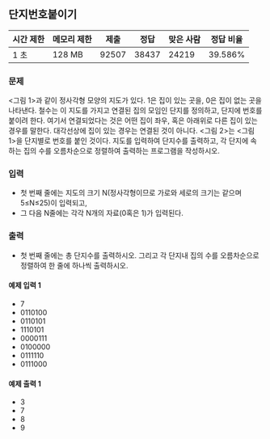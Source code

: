 ## 단지번호붙이기
 
|시간 제한|	메모리 제한|	제출|	정답|	맞은 사람|	정답 비율|
|---|---|---|---|---|---|
|1 초|	128 MB|	92507|	38437|	24219|	39.586%|

### 문제
<그림 1>과 같이 정사각형 모양의 지도가 있다. 
1은 집이 있는 곳을, 0은 집이 없는 곳을 나타낸다. 
철수는 이 지도를 가지고 연결된 집의 모임인 단지를 정의하고, 단지에 번호를 붙이려 한다. 
여기서 연결되었다는 것은 어떤 집이 좌우, 혹은 아래위로 다른 집이 있는 경우를 말한다. 
대각선상에 집이 있는 경우는 연결된 것이 아니다. <그림 2>는 <그림 1>을 단지별로 번호를 붙인 것이다. 
지도를 입력하여 단지수를 출력하고, 각 단지에 속하는 집의 수를 오름차순으로 정렬하여 출력하는 프로그램을 작성하시오.

### 입력
- 첫 번째 줄에는 지도의 크기 N(정사각형이므로 가로와 세로의 크기는 같으며 5≤N≤25)이 입력되고,
- 그 다음 N줄에는 각각 N개의 자료(0혹은 1)가 입력된다.

### 출력
- 첫 번째 줄에는 총 단지수를 출력하시오. 그리고 각 단지내 집의 수를 오름차순으로 정렬하여 한 줄에 하나씩 출력하시오.

#### 예제 입력 1 
- 7
- 0110100
- 0110101
- 1110101
- 0000111
- 0100000
- 0111110
- 0111000

#### 예제 출력 1 
- 3
- 7
- 8
- 9